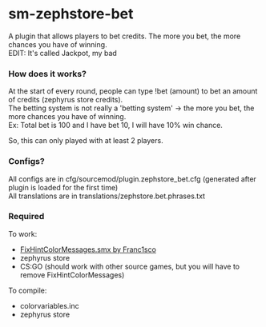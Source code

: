 # sm-zephstore-bet
A plugin that allows players to bet credits. The more you bet, the more chances you have of winning.\
EDIT: It's called Jackpot, my bad

### How does it works?
At the start of every round, people can type !bet (amount) to bet an amount of credits (zephyrus store credits).\
The betting system is not really a 'betting system' -> the more you bet, the more chances you have of winning.\
Ex: Total bet is 100 and I have bet 10, I will have 10% win chance.

So, this can only played with at least 2 players.

### Configs?
All configs are in cfg/sourcemod/plugin.zephstore_bet.cfg (generated after plugin is loaded for the first time)\
All translations are in translations/zephstore.bet.phrases.txt

### Required
To work:
- [FixHintColorMessages.smx by Franc1sco](https://github.com/Franc1sco/FixHintColorMessages)
- zephyrus store
- CS:GO (should work with other source games, but you will have to remove FixHintColorMessages)

To compile:
- colorvariables.inc
- zephyrus store
